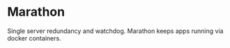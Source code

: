 Marathon
========

Single server redundancy and watchdog. Marathon keeps apps running via docker containers.
